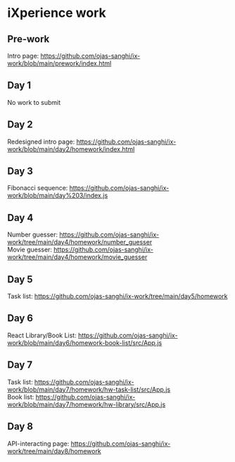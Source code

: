 # iXperience work

## Pre-work  
Intro page: https://github.com/ojas-sanghi/ix-work/blob/main/prework/index.html

## Day 1  
No work to submit

## Day 2  
Redesigned intro page: https://github.com/ojas-sanghi/ix-work/blob/main/day2/homework/index.html

## Day 3 
Fibonacci sequence: https://github.com/ojas-sanghi/ix-work/blob/main/day%203/index.js

## Day 4
Number guesser: https://github.com/ojas-sanghi/ix-work/tree/main/day4/homework/number_guesser  
Movie guesser: https://github.com/ojas-sanghi/ix-work/tree/main/day4/homework/movie_guesser

## Day 5
Task list: https://github.com/ojas-sanghi/ix-work/tree/main/day5/homework

## Day 6
React Library/Book List: https://github.com/ojas-sanghi/ix-work/blob/main/day6/homework-book-list/src/App.js

## Day 7
Task list: https://github.com/ojas-sanghi/ix-work/blob/main/day7/homework/hw-task-list/src/App.js  
Book list: https://github.com/ojas-sanghi/ix-work/blob/main/day7/homework/hw-library/src/App.js

## Day 8
API-interacting page: https://github.com/ojas-sanghi/ix-work/tree/main/day8/homework